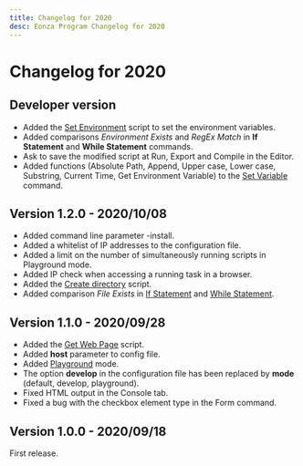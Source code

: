 ```yaml
---
title: Changelog for 2020
desc: Eonza Program Changelog for 2020
---
```

# Changelog for 2020

## Developer version

* Added the [Set Environment](/scripts/set-environment.html) script to set the environment variables.
* Added comparisons *Environment Exists* and *RegEx Match* in **If Statement** and **While Statement** commands.
* Ask to save the modified script at Run, Export and Compile in the Editor.
* Added functions (Absolute Path, Append, Upper case, Lower case, Substring, Current Time, Get Environment Variable) to the [Set Variable](/scripts/set-variable.html) command.

## Version 1.2.0 - 2020/10/08

* Added command line parameter -install.
* Added a whitelist of IP addresses to the configuration file.
* Added a limit on the number of simultaneously running scripts in Playground mode.
* Added IP check when accessing a running task in a browser.
* Added the [Create directory](/scripts/create-dir.html) script.
* Added comparison *File Exists* in [If Statement](/scripts/if-statement.html) and [While Statement](/scripts/while-statement.html).

## Version 1.1.0 - 2020/09/28

* Added the [Get Web Page](/scripts/get-webpage.html) script.
* Added **host** parameter to config file.
* Added [Playground](playground.html) mode.
* The option **develop** in the configuration file has been replaced by **mode** (default, develop, playground).
* Fixed HTML output in the Console tab.
* Fixed a bug with the checkbox element type in the Form command.

## Version 1.0.0 - 2020/09/18

First release.
